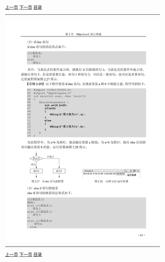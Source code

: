 [上一页](077.md) [下一页](079.md) [目录](../README.md)

***

![078](../images/078.png)

***

[上一页](077.md) [下一页](079.md) [目录](../README.md)